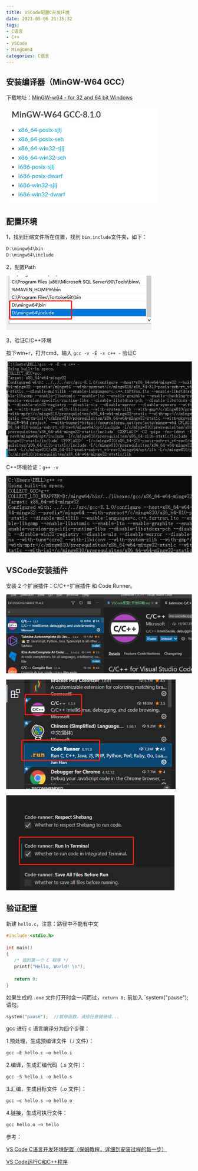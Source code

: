 ```yaml
---
title: VSCode配置C开发环境
date: 2021-05-06 21:15:32
tags:
- C语言
- C++
- VSCode
- MingGW64
categories: C语言
---
```


## 安装编译器（MinGW-W64 GCC）

下载地址：[MinGW-w64 - for 32 and 64 bit Windows](https://sourceforge.net/projects/mingw-w64/files/)

![微信截图_20210506172354.png](/img/微信截图_20210506172354.png)

<!--more-->
## 配置环境

1，找到压缩文件所在位置，找到 `bin,include`文件夹，如下：

```c
D:\mingw64\bin
D:\mingw64\include
```

2，配置Path

![微信截图_20210506175025.png](/img/微信截图_20210506175025.png)

3，验证C/C++环境

按下win+r，打开cmd，输入 `gcc -v -E -x c++ -` 验证C

![微信截图_20210506175229.png](/img/微信截图_20210506175229.png)

C++环境验证：`g++ -v`

![微信截图_20210507100738.png](/img/微信截图_20210507100738.png)

## VSCode安装插件

安装 2 个扩展插件：C/C++扩展插件 和 Code Runner。

![微信截图_20210506165025.png](/img/微信截图_20210506165025.png)

![微信截图_20210507101147.png](/img/微信截图_20210507101147.png)

![微信截图_20210507101255.png](/img/微信截图_20210507101255.png)

## 验证配置

新建 `hello.c`，注意：路径中不能有中文

```c
#include <stdio.h>

int main()
{
   /* 我的第一个 C 程序 */
   printf("Hello, World! \n");
   
   return 0;
}
```

如果生成的 `.exe` 文件打开时会一闪而过，`return 0;` 前加入 `system("pause"); 语句。

```c
system("pause");  //暂停函数，请按任意键继续...
```

gcc 进行 c 语言编译分为四个步骤：

1.预处理，生成预编译文件（.i 文件）：

```c
gcc –E hello.c –o hello.i
```

2.编译，生成汇编代码（.s 文件）：

```c
gcc –S hello.i –o hello.s
```

3.汇编，生成目标文件（.o 文件）：

```c
gcc –c hello.s –o hello.o
```

4.链接，生成可执行文件：

```c
gcc hello.o –o hello
```

参考：

[VS Code C语言开发环境配置（保姆教程，详细到安装过程的每一步）](https://blog.csdn.net/incredibleimpact/article/details/109733494)

[VS Code运行C和C++程序](http://c.biancheng.net/view/8114.html)